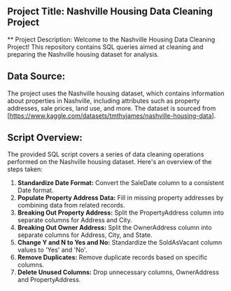 ## Project Title: Nashville Housing Data Cleaning Project

** Project Description:
Welcome to the Nashville Housing Data Cleaning Project! This repository contains SQL queries aimed at cleaning and preparing the Nashville housing dataset for analysis. 

## Data Source:
The project uses the Nashville housing dataset, which contains information about properties in Nashville, including attributes such as property addresses, sale prices, land use, and more. The dataset is sourced from [https://www.kaggle.com/datasets/tmthyjames/nashville-housing-data].

## Script Overview:
The provided SQL script covers a series of data cleaning operations performed on the Nashville housing dataset. Here's an overview of the steps taken:

1. **Standardize Date Format:** Convert the SaleDate column to a consistent Date format.
2. **Populate Property Address Data:** Fill in missing property addresses by combining data from related records.
3. **Breaking Out Property Address:** Split the PropertyAddress column into separate columns for Address and City.
4. **Breaking Out Owner Address:** Split the OwnerAddress column into separate columns for Address, City, and State.
5. **Change Y and N to Yes and No:** Standardize the SoldAsVacant column values to 'Yes' and 'No'.
6. **Remove Duplicates:** Remove duplicate records based on specific columns.
7. **Delete Unused Columns:** Drop unnecessary columns, OwnerAddress and PropertyAddress.

